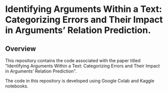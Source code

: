 # Identifying Arguments Within a Text: Categorizing Errors and Their Impact in Arguments’ Relation Prediction.

## Overview
This repository contains the code associated with the paper titled "Identifying Arguments Within a Text: Categorizing Errors and Their Impact in Arguments’ Relation Prediction".

The code in this repository is developed using Google Colab and Kaggle notebooks. 